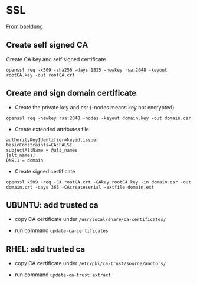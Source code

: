 SSL
===


[From baeldung](https://www.baeldung.com/openssl-self-signed-cert)

## Create self signed CA


Create CA key and self signed  certificate

`openssl req -x509 -sha256 -days 1825 -newkey rsa:2048 -keyout rootCA.key -out rootCA.crt`


## Create and sign domain certificate


- Create the private key and csr (-nodes means key not encrypted)

`openssl req -newkey rsa:2048 -nodes -keyout domain.key -out domain.csr`


- Create extended attributes file
```
authorityKeyIdentifier=keyid,issuer
basicConstraints=CA:FALSE
subjectAltName = @alt_names
[alt_names]
DNS.1 = domain
```

- Create signed certificate

`openssl x509 -req -CA rootCA.crt -CAkey rootCA.key -in domain.csr -out domain.crt -days 365 -CAcreateserial -extfile domain.ext`




## UBUNTU: add trusted ca

- copy CA certificate under `/usr/local/share/ca-certificates/`

- run  command `update-ca-certificates`


## RHEL: add trusted ca

- copy CA certificate under `/etc/pki/ca-trust/source/anchors/`

- run  command `update-ca-trust extract`